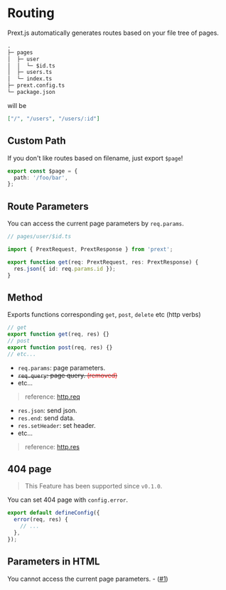 # Routing

Prext.js automatically generates routes based on your file tree of pages.

```txt
.
├─ pages
│  ├─ user
│  │  └─ $id.ts
│  ├─ users.ts
│  └─ index.ts
├─ prext.config.ts
└─ package.json
```

will be

```json
["/", "/users", "/users/:id"]
```

## Custom Path

If you don't like routes based on filename, just export `$page`!

```ts
export const $page = {
  path: '/foo/bar',
};
```

## Route Parameters

You can access the current page parameters by `req.params`.

```ts
// pages/user/$id.ts

import { PrextRequest, PrextResponse } from 'prext';

export function get(req: PrextRequest, res: PrextResponse) {
  res.json({ id: req.params.id });
}
```

## Method

Exports functions corresponding `get`, `post`, `delete` etc (http verbs)

```ts
// get
export function get(req, res) {}
// post
export function post(req, res) {}
// etc...
```

- `req.params`: page parameters.
- ~~`req.query`: page query. <span style="color: red">(removed)</span>~~
- etc...

> reference: [http.req](https://nodejs.org/en/docs/guides/anatomy-of-an-http-transaction/#request-body)

- `res.json`: send json.
- `res.end`: send data.
- `res.setHeader`: set header.
- etc...

> reference: [http.res](https://nodejs.org/en/docs/guides/anatomy-of-an-http-transaction/#http-status-code)

## 404 page

> This Feature has been supported since `v0.1.0`.

You can set 404 page with `config.error`.

```ts
export default defineConfig({
  error(req, res) {
    // ...
  },
});
```

## Parameters in HTML

You cannot access the current page parameters. - ([#1](https://github.com/do4ng/prext/issues/1))
